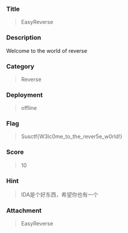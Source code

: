 ### Title
> EasyReverse

### Description
Welcome to the world of reverse

### Category
> Reverse

### Deployment
> offline

### Flag
> Susctf{W3lc0me_to_the_rever5e_w0rld!}

### Score
> 10

### Hint
> IDA是个好东西，希望你也有一个    

### Attachment
> EasyReverse


